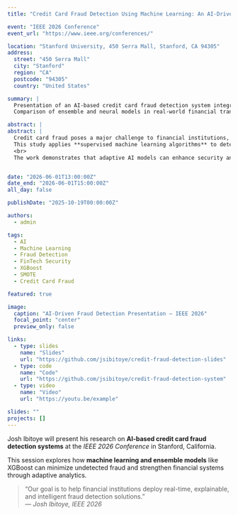 ```yaml
---
title: "Credit Card Fraud Detection Using Machine Learning: An AI-Driven Approach for Financial Security"

event: "IEEE 2026 Conference"
event_url: "https://www.ieee.org/conferences/"

location: "Stanford University, 450 Serra Mall, Stanford, CA 94305"
address:
  street: "450 Serra Mall"
  city: "Stanford"
  region: "CA"
  postcode: "94305"
  country: "United States"

summary: |
  Presentation of an AI-based credit card fraud detection system integrating supervised learning and SMOTE for class imbalance correction.  
  Comparison of ensemble and neural models in real-world financial transaction analysis.

abstract: |
abstract: |
  Credit card fraud poses a major challenge to financial institutions, causing severe economic losses and eroding consumer trust.  
  This study applies **supervised machine learning algorithms** to detect fraudulent transactions in an anonymized dataset of over 200,000 records.  To handle the <1 % fraud imbalance, the **Synthetic Minority Oversampling Technique (SMOTE)** was employed.   Models including **Logistic Regression, Random Forest, XGBoost, and ANN** were evaluated using recall, precision, F1-score, and ROC-AUC metrics.  Results show that **ensemble methods**, particularly **XGBoost**, delivered the highest detection accuracy and recall, proving most effective for combating financial fraud.  
  <br>
  The work demonstrates that adaptive AI models can enhance security and reliability in modern financial systems.


date: "2026-06-01T13:00:00Z"
date_end: "2026-06-01T15:00:00Z"
all_day: false

publishDate: "2025-10-19T00:00:00Z"

authors:
  - admin

tags:
  - AI
  - Machine Learning
  - Fraud Detection
  - FinTech Security
  - XGBoost
  - SMOTE
  - Credit Card Fraud

featured: true

image:
  caption: "AI-Driven Fraud Detection Presentation — IEEE 2026"
  focal_point: "center"
  preview_only: false

links:
  - type: slides
    name: "Slides"
    url: "https://github.com/jsibitoye/credit-fraud-detection-slides"
  - type: code
    name: "Code"
    url: "https://github.com/jsibitoye/credit-fraud-detection-system"
  - type: video
    name: "Video"
    url: "https://youtu.be/example"

slides: ""
projects: []
---
```

Josh Ibitoye will present his research on **AI-based credit card fraud detection systems** at the *IEEE 2026 Conference* in Stanford, California.  

This session explores how **machine learning and ensemble models** like XGBoost can minimize undetected fraud and strengthen financial systems through adaptive analytics.

> “Our goal is to help financial institutions deploy real-time, explainable, and intelligent fraud detection solutions.”  
> — *Josh Ibitoye, IEEE 2026*
